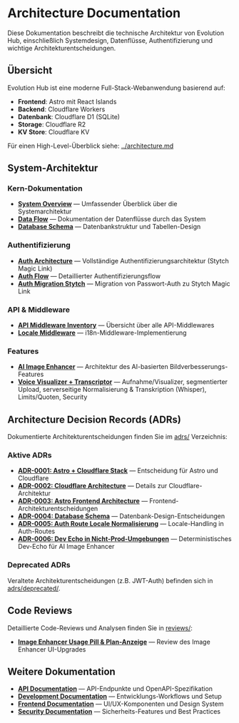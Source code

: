 # Architecture Documentation

Diese Dokumentation beschreibt die technische Architektur von Evolution Hub, einschließlich Systemdesign, Datenflüsse, Authentifizierung und wichtige Architekturentscheidungen.

## Übersicht

Evolution Hub ist eine moderne Full-Stack-Webanwendung basierend auf:

- **Frontend**: Astro mit React Islands
- **Backend**: Cloudflare Workers
- **Datenbank**: Cloudflare D1 (SQLite)
- **Storage**: Cloudflare R2
- **KV Store**: Cloudflare KV

Für einen High-Level-Überblick siehe: [../architecture.md](../architecture.md)

## System-Architektur

### Kern-Dokumentation

- **[System Overview](./system-overview.md)** — Umfassender Überblick über die Systemarchitektur
- **[Data Flow](./data-flow.md)** — Dokumentation der Datenflüsse durch das System
- **[Database Schema](./database-schema.md)** — Datenbankstruktur und Tabellen-Design

### Authentifizierung

- **[Auth Architecture](./auth-architecture.md)** — Vollständige Authentifizierungsarchitektur (Stytch Magic Link)
- **[Auth Flow](./auth-flow.md)** — Detaillierter Authentifizierungsflow
- **[Auth Migration Stytch](./auth-migration-stytch.md)** — Migration von Passwort-Auth zu Stytch Magic Link

### API & Middleware

- **[API Middleware Inventory](./api-middleware-inventory.md)** — Übersicht über alle API-Middlewares
- **[Locale Middleware](./locale-middleware.md)** — i18n-Middleware-Implementierung

### Features

- **[AI Image Enhancer](./ai-image-enhancer.md)** — Architektur des AI-basierten Bildverbesserungs-Features
- **[Voice Visualizer + Transcriptor](./voice-visualizer-transcriptor.md)** — Aufnahme/Visualizer, segmentierter Upload, serverseitige Normalisierung & Transkription (Whisper), Limits/Quoten, Security

## Architecture Decision Records (ADRs)

Dokumentierte Architekturentscheidungen finden Sie im [adrs/](./adrs/) Verzeichnis:

### Aktive ADRs

- **[ADR-0001: Astro + Cloudflare Stack](./adrs/0001-astro-cloudflare-stack.md)** — Entscheidung für Astro und Cloudflare
- **[ADR-0002: Cloudflare Architecture](./adrs/0002-cloudflare-architecture.md)** — Details zur Cloudflare-Architektur
- **[ADR-0003: Astro Frontend Architecture](./adrs/0003-astro-frontend-architecture.md)** — Frontend-Architekturentscheidungen
- **[ADR-0004: Database Schema](./adrs/0004-database-schema.md)** — Datenbank-Design-Entscheidungen
- **[ADR-0005: Auth Route Locale Normalisierung](./adrs/0005-auth-route-locale-normalisierung.md)** — Locale-Handling in Auth-Routes
- **[ADR-0006: Dev Echo in Nicht-Prod-Umgebungen](./adrs/0006-dev-echo-non-prod.md)** — Deterministisches Dev-Echo für AI Image Enhancer

### Deprecated ADRs

Veraltete Architekturentscheidungen (z.B. JWT-Auth) befinden sich in [adrs/deprecated/](./adrs/deprecated/).

## Code Reviews

Detaillierte Code-Reviews und Analysen finden Sie in [reviews/](./reviews/):

- **[Image Enhancer Usage Pill & Plan-Anzeige](./reviews/BEWERTUNG_LOGIKREVIEW_IMAGE-ENHANCER_USAGE-PILL_PLANANZEIGE.md)** — Review des Image Enhancer UI-Upgrades

## Weitere Dokumentation

- **[API Documentation](../api/)** — API-Endpunkte und OpenAPI-Spezifikation
- **[Development Documentation](../development/)** — Entwicklungs-Workflows und Setup
- **[Frontend Documentation](../frontend/)** — UI/UX-Komponenten und Design System
- **[Security Documentation](../security/)** — Sicherheits-Features und Best Practices
